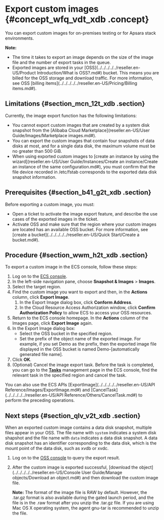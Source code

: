 # Export custom images {#concept_wfq_vdt_xdb .concept}

You can export custom images for on-premises testing or for Apsara stack environments.

**Note:** 

-   The time it takes to export an image depends on the size of the image file and the number of export tasks in the queue.
-   Exported images are stored in your [OSS](../../../../../reseller.en-US/Product Introduction/What is OSS?.md#) bucket. This means you are billed for the OSS storage and download traffic. For more information, see OSS [billing items](../../../../../reseller.en-US/Pricing/Billing items.md#).

## Limitations {#section_mcn_12t_xdb .section}

Currently, the image export function has the following limitations:

-   You cannot export custom images that are created by a system disk snapshot from the [Alibaba Cloud Marketplace](reseller.en-US/User Guide/Images/Marketplace images.md#).
-   You can export the custom images that contain four snapshots of data disks at most, and for a single data disk, the maximum volume must be no greater than 500 GiB.
-   When using exported custom images to [create an instance by using the wizard](reseller.en-US/User Guide/Instances/Create an instance/Create an instance of the same configuration.md#), you must confirm that the file device recorded in /etc/fstab corresponds to the exported data disk snapshot information.

## Prerequisites {#section_b41_g2t_xdb .section}

Before exporting a custom image, you must:

-   Open a ticket to activate the image export feature, and describe the use cases of the exported images in the ticket.
-   Activate OSS and make sure that the region where your custom images are located has an available OSS bucket. For more information, see [create a bucket](../../../../../reseller.en-US/Quick Start/Create a bucket.md#).

## Procedure {#section_wwm_h2t_xdb .section}

To export a custom image in the ECS console, follow these steps:

1.  Log on to the [ECS console](https://partners-intl.console.aliyun.com/#/ecs).
2.  In the left-side navigation pane, choose **Snapshot & Images** \> **Images**.
3.  Select the target region.
4.  Find the custom image you want to export and then, in the **Actions** column, click **Export Image**.
    1.  In the Export Image dialog box, click **Conform Address**.
    2.  In the Cloud Resource Access Authorization window, click **Confirm Authorization Policy** to allow ECS to access your OSS resources.
5.  Return to the ECS console homepage. In the **Actions** column of the Images page, click **Export Image** again.
6.  In the Export Image dialog box:
    -   Select the OSS bucket in the specified region.
    -   Set the prefix of the object name of the exported image. For example, if you set Demo as the prefix, then the exported image file displayed in the OSS bucket is named Demo-\[automatically generated file name\].
7.  Click **OK**.
8.  \(Optional\) Cancel the image export task. Before the task is completed, you can go to the [**Tasks**](https://partners-intl.console.aliyun.com/#/ecs/task/region/cn-qingdao) management page in the ECS console, find the relevant task in the specified region and cancel the task.

You can also use the ECS APIs [ExportImage](../../../../../reseller.en-US/API Reference/Images/ExportImage.md#) and [CancelTask](../../../../../reseller.en-US/API Reference/Others/CancelTask.md#) to perform the preceding operations.

## Next steps {#section_qlv_v2t_xdb .section}

When an exported custom image contains a data disk snapshot, multiple files appear in your OSS. The file name with `system` indicates a system disk shapshot and the file name with `data` indicates a data disk snapshot. A data disk snapshot has an identifier corresponding to the data disk, which is the mount point of the data disk, such as xvdb or xvdc.

1.  Log on to the [OSS console](https://partners-intl.console.aliyun.com/#/oss) to query the export result.
2.  After the custom image is exported successful, [download the object](../../../../../reseller.en-US/Console User Guide/Manage objects/Download an object.md#) and then download the custom image file.

    **Note:** The format of the image file is RAW by default. However, the .tar.gz format is also available during the gated launch period, and the file is in the .raw format after you unzip the .tar.gz file. If you are using Mac OS X operating system, the agent gnu-tar is recommended to unzip the file.


